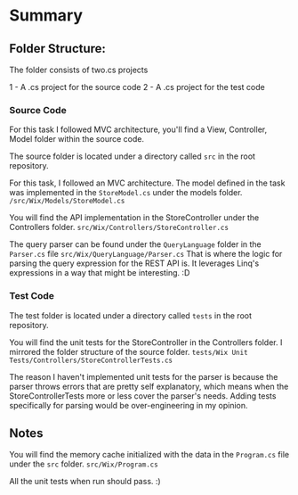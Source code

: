 # Summary 

## Folder Structure:
The folder consists of two.cs projects

1 - A .cs project for the source code
2 - A .cs project for the test code

### Source Code

For this task I followed MVC architecture, you'll find a View, Controller, Model folder within the source code.

The source folder is located under a directory called ``src`` in the root repository.

For this task, I followed an MVC architecture. The model defined in the task was implemented in the ``StoreModel.cs`` under the models folder.
``/src/Wix/Models/StoreModel.cs``

You will find the API implementation in the StoreController under the Controllers folder.
``src/Wix/Controllers/StoreController.cs``

The query parser can be found under the ``QueryLanguage`` folder in the ``Parser.cs`` file
``src/Wix/QueryLanguage/Parser.cs``
That is where the logic for parsing the query expression for the REST API is. It leverages Linq's expressions in a way that might be interesting. :D

### Test Code

The test folder is located under a directory called ``tests`` in the root repository.

You will find the unit tests for the StoreController in the Controllers folder. I mirrored the folder structure of the source folder.
``tests/Wix Unit Tests/Controllers/StoreControllerTests.cs``

The reason I haven't implemented unit tests for the parser is because the parser throws errors that are pretty self explanatory, which means when the StoreControllerTests more or less cover the parser's needs. Adding tests specifically for parsing would be over-engineering in my opinion.


## Notes

You will find the memory cache initialized with the data in the ``Program.cs`` file under the ``src`` folder.
``src/Wix/Program.cs``

All the unit tests when run should pass. :)
